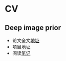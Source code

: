 # CV

## Deep image prior
- 论文全文[地址]()
- 项目[地址]()
- 阅读[笔记](https://github.com/lllssf/NoteBook/blob/master/ML/CV/deep-image-prior.md)
